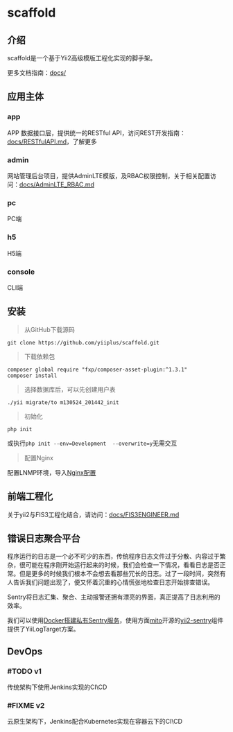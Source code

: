 # scaffold

## 介绍
scaffold是一个基于Yii2高级模版工程化实现的脚手架。

更多文档指南：[docs/](https://github.com/yiiplus/scaffold/tree/master/docs)

## 应用主体
### app
APP 数据接口层，提供统一的RESTful API，访问REST开发指南：[docs/RESTfulAPI.md](https://github.com/yiiplus/scaffold/blob/master/docs/RESTfulAPI.md)，了解更多
### admin
网站管理后台项目，提供AdminLTE模版，及RBAC权限控制，关于相关配置访问：[docs/AdminLTE_RBAC.md](https://github.com/yiiplus/scaffold/blob/master/docs/AdminLTE_RBAC.md)
### pc
PC端
### h5
H5端
### console
CLI端

## 安装
> 从GitHub下载源码

	git clone https://github.com/yiiplus/scaffold.git

> 下载依赖包

	composer global require "fxp/composer-asset-plugin:^1.3.1"
	composer install

> 选择数据库后，可以先创建用户表

	./yii migrate/to m130524_201442_init

> 初始化

	php init
或执行`php init --env=Development  --overwrite=y`无需交互

> 配置Nginx

配置LNMP环境，导入[Nginx配置](https://raw.githubusercontent.com/yiiplus/scaffold/master/confs/nginx_confs/scaffold.local.conf)

## 前端工程化
关于yii2与FIS3工程化结合，请访问：[docs/FIS3ENGINEER.md](https://github.com/yiiplus/scaffold/blob/master/docs/FIS3ENGINEER.md)

## 错误日志聚合平台

程序运行的日志是一个必不可少的东西，传统程序日志文件过于分散、内容过于繁杂，很可能在程序刚开始运行起来的时候，我们会检查一下情况，看看日志是否正常。但是更多的时候我们根本不会想去看那些冗长的日志。过了一段时间，突然有人告诉我们问题出现了，便又怀着沉重的心情慌张地检查日志开始排查错误。

Sentry将日志汇集、聚合、主动报警还拥有漂亮的界面，真正提高了日志利用的效率。

我们可以使用[Docker搭建私有Sentry服务](https://juejin.im/post/5a992115f265da239f06d0d7)，使用方面[mito](mito.hu)开源的[yii2-sentry](https://github.com/hellowearemito/yii2-sentry)组件提供了YiiLogTarget方案。

## DevOps
### #TODO v1
传统架构下使用Jenkins实现的CI\CD
### #FIXME v2
云原生架构下，Jenkins配合Kubernetes实现在容器云下的CI\CD